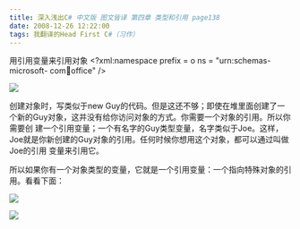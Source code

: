 ```yaml
---
title: 深入浅出C# 中文版 图文皆译 第四章 类型和引用 page138
date: 2008-12-26 12:22:00
tags: 我翻译的Head First C#（习作）
---
```

用引用变量来引用对象  <?xml:namespace prefix = o ns = "urn:schemas-microsoft-
com:office:office" />

![](https://p-blog.csdn.net/images/p_blog_csdn_net/cuipengfei1/EntryImages/20081226/%E6%88%AA%E5%9B%BE00.jpg)

创建对象时，写类似于new Guy的代码。但是这还不够；即使在堆里面创建了一个新的Guy对象，这并没有给你访问对象的方式。你需要一个对象的引用。所以你需要创
建一个引用变量；一个有名字的Guy类型变量，名字类似于Joe。这样，Joe就是你新创建的Guy对象的引用。任何时候你想用这个对象，都可以通过叫做Joe的引用
变量来引用它。

所以如果你有一个对象类型的变量，它就是一个引用变量：一个指向特殊对象的引用。看看下面：

![](https://p-blog.csdn.net/images/p_blog_csdn_net/cuipengfei1/EntryImages/20081226/%E6%88%AA%E5%9B%BE01.jpg)

![](https://p-blog.csdn.net/images/p_blog_csdn_net/cuipengfei1/EntryImages/20081226/%E6%88%AA%E5%9B%BE02.jpg)



